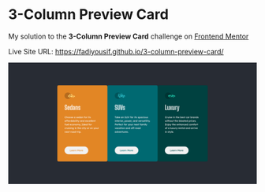 # 3-Column Preview Card

My solution to the **3-Column Preview Card** challenge on [Frontend Mentor](https://www.frontendmentor.io/)

Live Site URL: https://fadiyousif.github.io/3-column-preview-card/

<img src="./images/screenshot.png" alt="screenshot">
